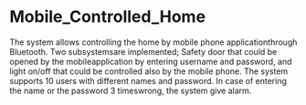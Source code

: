 # Mobile_Controlled_Home
The system allows controlling the home by mobile phone applicationthrough Bluetooth. Two subsystemsare implemented; Safety door that could be opened by the mobileapplication by entering username and password, and light on/off that could be controlled also by the mobile phone. The system supports 10 users with different names and password. In case of entering the name or the password 3 timeswrong, the system give alarm.
